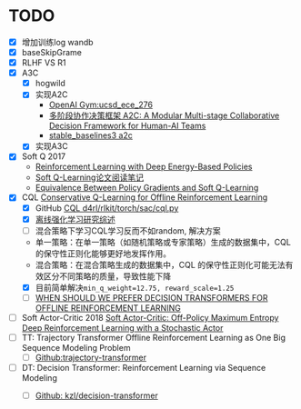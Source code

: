 # TODO

- [x] 增加训练log wandb
- [x] baseSkipGrame
- [x] RLHF VS R1
- [x] A3C 
  - [x] hogwild
  - [x] 实现A2C 
    - [OpenAI Gym:ucsd_ece_276](https://chihhuiho.github.io/project/ucsd_ece_276/report.pdf)
    - [ 多阶段协作决策框架 A2C: A Modular Multi-stage Collaborative Decision Framework for Human-AI Teams](https://arxiv.org/abs/2401.14432)
    - [stable_baselines3 a2c](https://stable-baselines3.readthedocs.io/en/master/modules/a2c.html)
  - [x] 实现A3C
- [x] Soft Q 2017 
  - [Reinforcement Learning with Deep Energy-Based Policies](https://arxiv.org/abs/1702.08165)
  - [Soft Q-Learning论文阅读笔记](https://zhuanlan.zhihu.com/p/76681229)
  - [Equivalence Between Policy Gradients and Soft Q-Learning](https://ar5iv.labs.arxiv.org/html/1704.06440)
- [x] CQL [Conservative Q-Learning for Offline Reinforcement Learning](https://arxiv.org/pdf/2006.04779)
  - [x] GitHub [CQL d4rl/rlkit/torch/sac/cql.py](https://github.com/aviralkumar2907/CQL/blob/master/d4rl/rlkit/torch/sac/cql.py)
  - [x]  [离线强化学习研究综述](https://lib.zjsru.edu.cn/25-2.24-5.pdf)
  - [ ]  混合策略下学习CQL学习反而不如random, 解决方案
    - 单一策略：在单一策略（如随机策略或专家策略）生成的数据集中，CQL 的保守性正则化能够更好地发挥作用。
    - 混合策略：在混合策略生成的数据集中，CQL 的保守性正则化可能无法有效区分不同策略的质量，导致性能下降
    - [x]  目前简单解决`min_q_weight=12.75, reward_scale=1.25`
    - [ ]  [WHEN SHOULD WE PREFER DECISION TRANSFORMERS FOR OFFLINE REINFORCEMENT LEARNING](https://arxiv.org/pdf/2305.14550)
- [ ] Soft Actor-Critic 2018    [Soft Actor-Critic: Off-Policy Maximum Entropy Deep Reinforcement Learning with a Stochastic Actor](https://arxiv.org/abs/1801.01290)
- [ ] TT: Trajectory Transformer Offline Reinforcement Learning as One Big Sequence Modeling Problem
  - [ ] [Github:trajectory-transformer](https://github.com/JannerM/trajectory-transformer)
- [ ] DT: Decision Transformer: Reinforcement Learning via Sequence Modeling
  - [ ] [Github: kzl/decision-transformer](https://github.com/kzl/decision-transformer/blob/master/gym/decision_transformer/models/decision_transformer.py)


